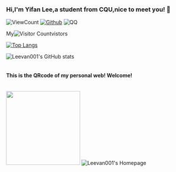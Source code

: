 ### Hi,I'm Yifan Lee,a student from CQU,nice to meet you! 👋

![ViewCount](https://views.whatilearened.today/views/github/Leevan001/Leevan001.svg?cache=remove)
[![Github](https://img.shields.io/badge/-Github-333?style=flat&logo=Github&logoColor=white)](https://github.com/Leevan001)
![QQ](https://img.shields.io/badge/QQ-1249824014-red)


<!--
**Leevan001/Leevan001** is a ✨ _special_ ✨ repository because its `README.md` (this file) appears on your GitHub profile.

Here are some ideas to get you started:

- 🔭 I’m currently working on ...
- 🌱 I’m currently learning ...
- 👯 I’m looking to collaborate on ...
- 🤔 I’m looking for help with ...
- 💬 Ask me about ...
- 📫 How to reach me: ...
- 😄 Pronouns: ...
- ⚡ Fun fact: ...
-->

My![Visitor Count](https://profile-counter.glitch.me/Leevan001/count.svg)vistors

[![Top Langs](https://github-readme-stats.vercel.app/api/top-langs/?username=Leevan001&layout=compact)](https://github.com/Leevan001/github-readme-stats)

![Leevan001's GitHub stats](https://github-readme-stats.vercel.app/api?username=Leevan001&show_icons=true&theme=tokyonight)
<br><br><br>
**This is the QRcode of my personal web! Welcome!**
<br><br><br>
<img src="https://github.com/Leevan001/Markdown_notes/blob/main/imgs/qrcode.png?raw=true" width=200 height=200 />
![Leevan001's Homepage](https://blog.liyifan001.top/)
